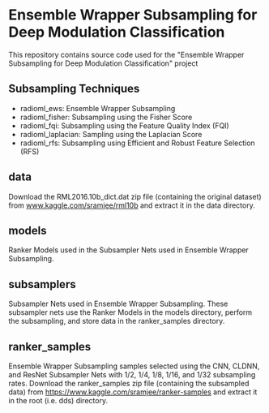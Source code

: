 # Ensemble Wrapper Subsampling for Deep Modulation Classification

This repository contains source code used for the "Ensemble Wrapper Subsampling for Deep Modulation Classification" project

## Subsampling Techniques

- radioml_ews: Ensemble Wrapper Subsampling
- radioml_fisher: Subsampling using the Fisher Score
- radioml_fqi: Subsampling using the Feature Quality Index (FQI)
- radioml_laplacian: Sampling using the Laplacian Score
- radioml_rfs: Subsampling using Efficient and Robust Feature Selection (RFS)

## data
Download the RML2016.10b_dict.dat zip file (containing the original dataset) from www.kaggle.com/sramjee/rml10b and extract it in the data directory.

## models

Ranker Models used in the Subsampler Nets used in Ensemble Wrapper Subsampling.

## subsamplers

Subsampler Nets used in Ensemble Wrapper Subsampling. These subsampler nets use the Ranker Models in the models directory, perform the subsampling, and store data in the ranker_samples directory.

## ranker_samples

Ensemble Wrapper Subsampling samples selected using the CNN, CLDNN, and ResNet Subsampler Nets with 1/2, 1/4, 1/8, 1/16, and 1/32 subsampling rates.
Download the ranker_samples zip file (containing the subsampled data) from https://www.kaggle.com/sramjee/ranker-samples and extract it in the root (i.e. dds) directory.




